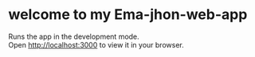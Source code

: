 # welcome to my Ema-jhon-web-app



Runs the app in the development mode.\
Open [http://localhost:3000](http://localhost:3000) to view it in your browser.
